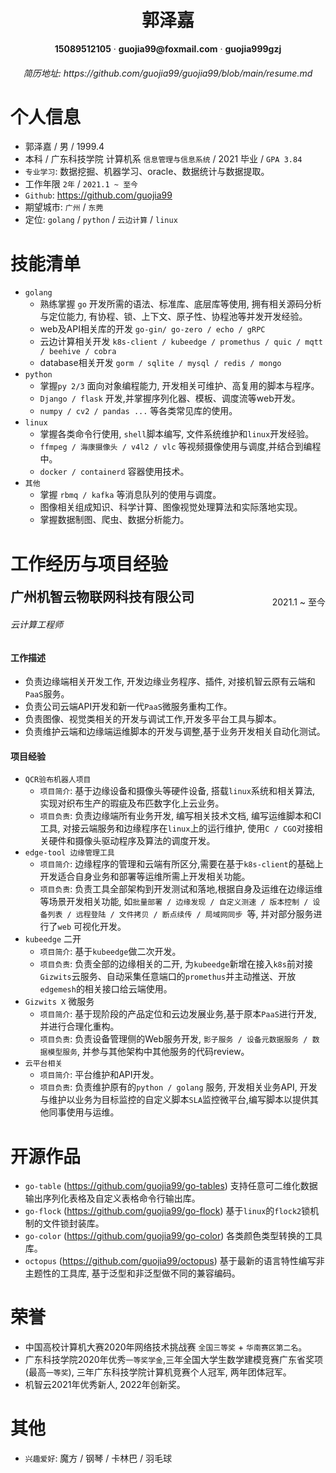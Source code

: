  <center><h1>郭泽嘉</h1></center>

<center> <b>15089512105</b> · <b>guojia99@foxmail.com</b> · <b>guojia999gzj</b> </center>

<center><h6>简历地址: https://github.com/guojia99/guojia99/blob/main/resume.md</h6></center>




# 个人信息

- 郭泽嘉 / 男 / 1999.4
- 本科 / 广东科技学院 计算机系 `信息管理与信息系统` / 2021 毕业 / `GPA 3.84`
- `专业学习`: 数据挖掘、机器学习、oracle、数据统计与数据提取。
- 工作年限 `2年` / `2021.1 ~ 至今`
- `Github`:  https://github.com/guojia99
- 期望城市:   `广州` / `东莞`
- 定位: `golang` / `python` / `云边计算` / `linux`



# 技能清单

- `golang`  
  - 熟练掌握 `go` 开发所需的语法、标准库、底层库等使用, 拥有相关源码分析与定位能力, 有协程、锁、上下文、原子性、协程池等并发开发经验。
  - web及API相关库的开发 `go-gin/ go-zero / echo / gRPC`
  - 云边计算相关开发   `k8s-client / kubeedge / promethus / quic / mqtt / beehive / cobra` 
  - database相关开发  `gorm / sqlite / mysql / redis / mongo`
- `python`
  - 掌握`py 2/3` 面向对象编程能力, 开发相关可维护、高复用的脚本与程序。
  - `Django / flask` 开发,并掌握序列化器、模板、调度流等web开发。  
  - `numpy / cv2 / pandas ...` 等各类常见库的使用。  
- `linux`
  - 掌握各类命令行使用, `shell`脚本编写, 文件系统维护和`linux`开发经验。
  - `ffmpeg / 海康摄像头 / v4l2 / vlc` 等视频摄像使用与调度,并结合到编程中。
  - `docker / containerd` 容器使用技术。
- `其他 `
  - 掌握 `rbmq / kafka` 等消息队列的使用与调度。
  - 图像相关组成知识、科学计算、图像视觉处理算法和实际落地实现。
  - 掌握数据制图、爬虫、数据分析能力。



# 工作经历与项目经验

<h2 style="display:inline">广州机智云物联网科技有限公司</h2><p style="float:right;display:inline-block"> 2021.1 ~ 至今</p>

###### 云计算工程师

#### 工作描述

- 负责边缘端相关开发工作, 开发边缘业务程序、插件, 对接机智云原有云端和`PaaS`服务。
- 负责公司云端API开发和新一代`PaaS`微服务重构工作。
- 负责图像、视觉类相关的开发与调试工作,开发多平台工具与脚本。
- 负责维护云端和边缘端运维脚本的开发与调整,基于业务开发相关自动化测试。

#### 项目经验

- `QCR验布机器人项目`
  - `项目简介`: 基于边缘设备和摄像头等硬件设备, 搭载`linux`系统和相关算法, 实现对织布生产的瑕疵及布匹数字化上云业务。
  - `项目负责`: 负责边缘端所有业务开发, 编写相关技术文档, 编写运维脚本和CI工具, 对接云端服务和边缘程序在`linux`上的运行维护, 使用`C / CGO`对接相关硬件和摄像头驱动程序及算法的调度开发。
- `edge-tool 边缘管理工具`
  - `项目简介`: 边缘程序的管理和云端有所区分,需要在基于`k8s-client`的基础上开发适合自身业务和部署等运维所需上开发相关功能。
  - `项目负责`: 负责工具全部架构到开发测试和落地,根据自身及运维在边缘运维等场景开发相关功能, 如`批量部署 / 边缘发现 / 自定义测速 / 版本控制 / 设备列表 / 远程登陆 / 文件拷贝 / 断点续传 / 局域网同步 `等, 并对部分服务进行了`web` 可视化开发。
- `kubeedge` 二开
  - `项目简介`: 基于`kubeedge`做二次开发。
  - `项目负责`: 负责全部的边缘相关的二开, 为`kubeedge`新增在接入`k8s`前对接`Gizwits`云服务、自动采集任意端口的`promethus`并主动推送、开放`edgemesh`的相关接口给云端使用。
- `Gizwits X` 微服务
  - `项目简介`: 基于现阶段的产品定位和云边发展业务,基于原本`PaaS`进行开发, 并进行合理化重构。
  - `项目负责`: 负责设备管理侧的Web服务开发, `影子服务 / 设备元数据服务 / 数据模型服务`, 并参与其他架构中其他服务的代码review。
- `云平台相关`
  - `项目简介`: 平台维护和API开发。
  - `项目负责`: 负责维护原有的`python / golang` 服务, 开发相关业务API, 开发与维护以业务为目标监控的自定义脚本`SLA`监控微平台,编写脚本以提供其他同事使用与运维。



# 开源作品

- `go-table` (https://github.com/guojia99/go-tables) 支持任意可二维化数据输出序列化表格及自定义表格命令行输出库。
- `go-flock` (https://github.com/guojia99/go-flock) 基于`linux`的`flock2`锁机制的文件锁封装库。
- `go-color` (https://github.com/guojia99/go-color) 各类颜色类型转换的工具库。
- `octopus` (https://github.com/guojia99/octopus) 基于最新的语言特性编写非主题性的工具库, 基于泛型和非泛型做不同的兼容编码。



# 荣誉

- 中国高校计算机大赛2020年网络技术挑战赛 `全国三等奖` + `华南赛区第二名`。
- 广东科技学院2020年优秀`一等奖学金`,三年全国大学生数学建模竞赛广东省奖项(最高`一等奖`), 三年广东科技学院计算机竞赛个人冠军, 两年团体冠军。
- 机智云2021年优秀新人, 2022年创新奖。



# 其他

- `兴趣爱好`: 魔方 /  钢琴 / 卡林巴 / 羽毛球
